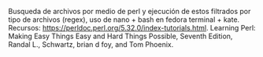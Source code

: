 Busqueda de archivos por medio de perl y ejecución de estos filtrados por tipo de archivos (regex), uso de nano + bash en fedora terminal + kate.
Recursos:
https://perldoc.perl.org/5.32.0/index-tutorials.html.
Learning Perl: Making Easy Things Easy and Hard Things Possible, Seventh Edition, Randal L., Schwartz, brian d foy, and Tom Phoenix.

